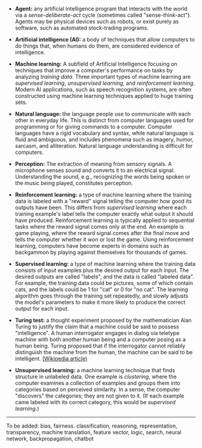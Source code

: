 * **Agent:** any artificial intelligence program that interacts with the world via a _sense-deliberate-act_ cycle (sometimes called "sense-think-act"). Agents may be physical devices such as robots, or exist purely as software, such as automated stock-trading programs.

* **Artificial intelligence (AI):** a body of techniques that allow computers to do things that, when humans do them, are considered evidence of intelligence.

* **Machine learning:** A subfield of Artificial Intelligence focusing on techniques that improve a computer's performance on tasks by analyzing _training data_. Three important types of machine learning are _supervised learning_, _unsupervised learning_, and _reinforcement learning_. Modern AI applications, such as speech recognition systems, are often constructed using machine learning techniques applied to huge training sets.

* **Natural language:** the language people use to communicate with each other in everyday life. This is distinct from computer languages used for programming or for giving commands to a computer. Computer languages have a rigid vocabulary and syntax, while natural language is fluid and ambiguous, and includes phenomena such as imagery, humor, sarcasm, and alliteration. Natural language understanding is difficult for computers.

* **Perception:** The extraction of meaning from sensory signals. A microphone senses sound and converts it to an electrical signal. Understanding the sound, e.g., recognizing the words being spoken or the music being played, constitutes perception.

* **Reinforcement learning:** a type of machine learning where the training data is labeled with a "reward" signal telling the computer how good its outputs have been. This differs from _supervised learning_ where each training example's label tells the computer exactly what output it should have produced. Reinforcement learning is typically applied to sequential tasks where the reward signal comes only at the end. An example is game playing, where the reward signal comes after the final move and tells the computer whether it won or lost the game. Using reinforcement learning, computers have become experts in domains such as backgammon by playing against themselves for thousands of games.

* **Supervised learning:** a type of machine learning where the training data consists of input examples plus the desired output for each input. The desired outputs are called "labels", and the data is called "labeled data". For example, the training data could be pictures, some of which contain cats, and the labels could be 1 for "cat" or 0 for "no cat". The learning algorithm goes through the training set repeatedly, and slowly adjusts the model's parameters to make it more likely to produce the correct output for each input.

* **Turing test:** a thought experiment proposed by the mathematician Alan Turing to justify the claim that a machine could be said to possess "intelligence". A human interrogator engages in dialog via teletype machine with both another human being and a computer posing as a human being. Turing proposed that if the interrogator cannot reliably distinguish the machine from the human, the machine can be said to be intelligent. [(Wikipedia article)](https://en.wikipedia.org/wiki/Turing_test)

* **Unsupervised learning:** a machine learning technique that finds structure in unlabeled data. One example is _clustering_, where the computer examines a collection of examples and groups them into categories based on perceived similarity. In a sense, the computer "discovers" the categories; they are not given to it. (If each example came labeled with its correct category, this would be _supervised learning_.)


***

To be added: bias, fairness. classification, reasoning, representation, transparency, machine translation, feature vector, logic, search, neural network, backpropagation, chatbot